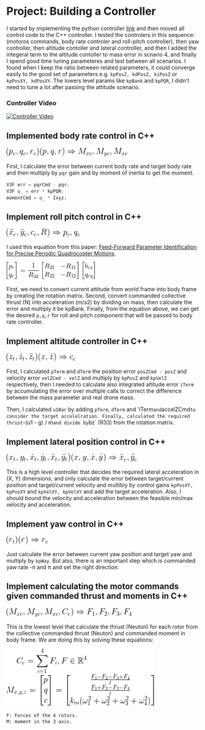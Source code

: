 # Project: Building a Controller

I started by implementing the python controller [link](https://github.com/dosht/FCND-Controls/blob/master/controls_flyer.py)
and then moved all control code to the C++ controller. I tested the controlers in this sequence: (motoros commands, body rate controler and roll-pitch controller), then yaw controller, then altitude contoller and lateral controller, and then I added the integeral term to the altitude contoller to mass error in scnario 4, and finally I spend good time tuning parameteres and test between all scenarios. I found when I keep the ratio between related parameters, it could converge easily to the good set of parameters e.g. `kpPosZ, kdPosZ, kiPosZ` or `kpPosXY, kdPosXY`. The lowers level params like `kpBank` and `kpPQR`, I didn't need to tune a lot after passing the attitude scenario.

### Controller Video

[![Controller Video](http://img.youtube.com/vi/HWr-DwxJvTk/0.jpg)](http://www.youtube.com/watch?v=HWr-DwxJvTk)


## Implemented body rate control in C++
![body rate equation](/images/body-rate-ctrl.gif)

First, I calculate the error between current body rate and target body rate and then multiply by `pqr` gain and 
by moment of inertia to get the moment.

```C++
V3F err = pqrCmd - pqr;
V3F u_ = err * kpPQR;
momentCmd = u_ * Ixyz;
```

## Implement roll pitch control in C++
![roll pitch equation](/images/roll-pitch-ctrl.gif)

I used this equation from this paper: [Feed-Forward Parameter Identification for Precise Periodic
Quadrocopter Motions](http://www.dynsyslab.org/wp-content/papercite-data/pdf/schoellig-acc12.pdf).

![rollPitchCtrl.gif](/images/rollPitchCtrl.gif)

First, we need to convert current attitude from world frame into body frame by creating the rotation matrix.
Second, convert commanded collective thrust (N) into acceleration (m/s2) by dividing on mass, then 
calculate the error and multiply it be kpBank. Finally, from the equation above, we can get the desired `p,q,r`
for roll and pitch component that will be passed to body rate controller.

## Implement altitude controller in C++
![altitude equation](/images/altitude-ctrl.gif)

First, I calculated `pTerm` and `dTerm` the position error `posZCmd - posZ` and velocity error `velZCmd - velZ` and multiply by `kpPosZ`
and `kpVelZ` respectively, then I needed to calculate also integrated altitude error `iTerm` by accumulating the 
error over multiple calls to correct the difference between the mass parameter and real drone mass.

Then, I calculated `u1Bar` by adding `pTerm`, `dTerm` and 'iTerm` and `accelZCmd` to consider the target accelelration.
Finally, calculated the required thrust `-(u1 - g) / m` and divide by `bz` (R33) from the rotation matrix.

## Implement lateral position control in C++
![lateral equation](/images/lateral-ctrl.gif)

This is a high level controller that decides the required lateral acceleration in (X, Y) dimensions,
and only calculate the error between target/current position and target/current velocity and multibly by 
control gains `kpPosXY, kpPosXY` and `kpVelXY, kpVelXY` and add the target acceleration.
Also, I should bound the velocity and acceleration between the feasible min/max velocity and acceleration.

## Implement yaw control in C++
![yaw equation](/images/yaw-ctrl.gif)

Just calculate the error between current yaw position and target yaw and multiply by `kpWay`. But also, there is
an important step which is commanded yaw rate -π and π and set the right direction.

## Implement calculating the motor commands given commanded thrust and moments in C++
![motors commands equation](/images/motors-commands.gif)

This is the lowest level that calculate the thrust (Neuton) for each rotor from the collective commanded thrust
(Neuton) and commanded moment in body frame. We are doing this by solving these equations:

![motors foreces moment equation](/images/forces-moment-equation.gif)

```
F: Forces of the 4 rotors.
M: moment in the 3 axis.
```
